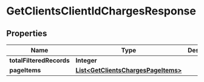 # GetClientsClientIdChargesResponse

## Properties
Name | Type | Description | Notes
------------ | ------------- | ------------- | -------------
**totalFilteredRecords** | **Integer** |  |  [optional]
**pageItems** | [**List&lt;GetClientsChargesPageItems&gt;**](GetClientsChargesPageItems.md) |  |  [optional]
